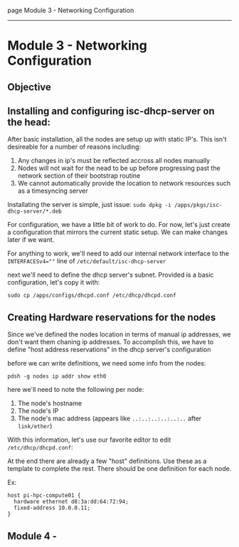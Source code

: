 page
Module 3 - Networking Configuration


---

# Module 3 - Networking Configuration

## Objective

## Installing and configuring isc-dhcp-server on the head:

After basic installation, all the nodes are setup up with static IP's. This isn't desireable for a number of reasons including:
1. Any changes in ip's must be reflected accross all nodes manually
2. Nodes will not wait for the nead to be up before progressing past the network section of their bootstrap routine
3. We cannot automatically provide the location to network resources such as a timesyncing server

Installating the server is simple, just issue: `sudo dpkg -i /apps/pkgs/isc-dhcp-server/*.deb`

For configuration, we have a little bit of work to do. For now, let's just create a configuration that mirrors the current static setup. We can make changes later if we want.

For anything to work, we'll need to add our internal network interface to the `INTERFACESv4=""` line of `/etc/default/isc-dhcp-server`

next we'll need to define the dhcp server's subnet. Provided is a basic configuration, let's copy it with:
```
sudo cp /apps/configs/dhcpd.conf /etc/dhcp/dhcpd.conf
```

## Creating Hardware reservations for the nodes

Since we've defined the nodes location in terms of manual ip addresses, we don't want them chaning ip addresses. To accomplish this, we have to define "host address reservations" in the dhcp server's configuration

before we can write definitions, we need some info from the nodes:
```
pdsh -g nodes ip addr show eth0
```
here we'll need to note the following per node:
1. The node's hostname
2. The node's IP
3. The node's mac address (appears like `..:..:..:..:..:..` after `link/ether`)

With this information, let's use our favorite editor to edit `/etc/dhcp/dhcpd.conf`:

At the end there are already a few "host" definitions. Use these as a template to complete the rest. There should be one definition for each node.

Ex:
```
host pi-hpc-compute01 {
  hardware ethernet d8:3a:dd:64:72:94;
  fixed-address 10.0.0.11;
}
```



## Module 4 - 

